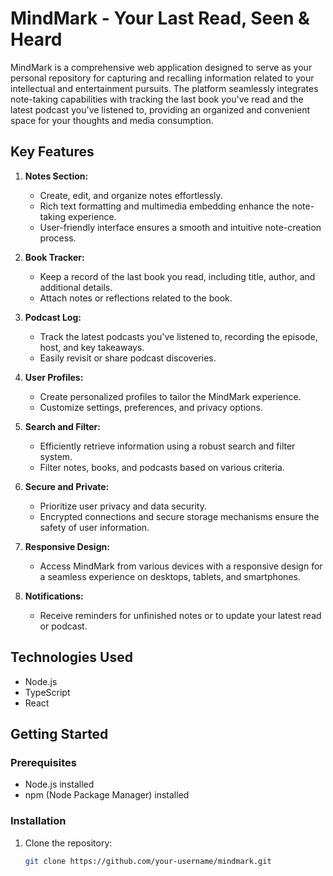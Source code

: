 # MindMark - Your Last Read, Seen & Heard

MindMark is a comprehensive web application designed to serve as your personal repository for capturing and recalling information related to your intellectual and entertainment pursuits. The platform seamlessly integrates note-taking capabilities with tracking the last book you've read and the latest podcast you've listened to, providing an organized and convenient space for your thoughts and media consumption.

## Key Features

1. **Notes Section:**
   - Create, edit, and organize notes effortlessly.
   - Rich text formatting and multimedia embedding enhance the note-taking experience.
   - User-friendly interface ensures a smooth and intuitive note-creation process.

2. **Book Tracker:**
   - Keep a record of the last book you read, including title, author, and additional details.
   - Attach notes or reflections related to the book.

3. **Podcast Log:**
   - Track the latest podcasts you've listened to, recording the episode, host, and key takeaways.
   - Easily revisit or share podcast discoveries.

4. **User Profiles:**
   - Create personalized profiles to tailor the MindMark experience.
   - Customize settings, preferences, and privacy options.

5. **Search and Filter:**
   - Efficiently retrieve information using a robust search and filter system.
   - Filter notes, books, and podcasts based on various criteria.

6. **Secure and Private:**
   - Prioritize user privacy and data security.
   - Encrypted connections and secure storage mechanisms ensure the safety of user information.

7. **Responsive Design:**
   - Access MindMark from various devices with a responsive design for a seamless experience on desktops, tablets, and smartphones.

8. **Notifications:**
   - Receive reminders for unfinished notes or to update your latest read or podcast.

## Technologies Used

- Node.js
- TypeScript
- React

## Getting Started

### Prerequisites

- Node.js installed
- npm (Node Package Manager) installed

### Installation

1. Clone the repository:

   ```bash
   git clone https://github.com/your-username/mindmark.git
